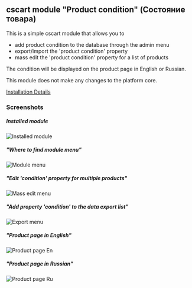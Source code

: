 ## cscart module "Product condition" (Состояние товара)

This is a simple cscart module that allows you to
- add product condition to the database through the admin menu
- export/import the 'product condition' property 
- mass edit the 'product condition' property for a list of products

The condition will be displayed on the product page in English or Russian.

This module does not make any changes to the platform core.

[Installation Details](https://www.cs-cart.ru/docs/latest/user_guide/addons/1manage_addons.html#id2)

### Screenshots

##### Installed module
![Installed module](https://i.ibb.co/WDMsTQ7/Screenshot-2020-02-09-Add-ons-Manage-add-ons-Administration-panel.png "Installed module")

##### "Where to find module menu"
![Module menu](https://i.ibb.co/LNMFKYk/Screenshot.png "Where to find module menu")

##### "Edit 'condition' property for multiple products"
![Mass edit menu](https://i.ibb.co/tHWgksG/Screenshot-2020-02-09-Products-Products-Administration-panel.png "Edit 'condition' property for multiple products")

##### "Add property 'condition' to the data export list"
![Export menu](https://i.ibb.co/pRqTw7Y/Screenshot-2020-02-09-Administration-Export-data-Administration-panel.png "Add property 'condition' to the data export list")

##### "Product page in English"
![Product page En](https://i.ibb.co/PT9NgQC/Screenshot-1.png "Page in English")

##### "Product page in Russian"
![Product page Ru](https://i.ibb.co/wcPNZnY/Screenshot-2.png "Page in Russian")
